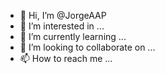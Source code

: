 - 👋 Hi, I’m @JorgeAAP
- 👀 I’m interested in ...
- 🌱 I’m currently learning ...
- 💞️ I’m looking to collaborate on ...
- 📫 How to reach me ...

<!---
JorgeAAP/JorgeAAP is a ✨ special ✨ repository because its `README.md` (this file) appears on your GitHub profile.
You can click the Preview link to take a look at your changes.
--->
